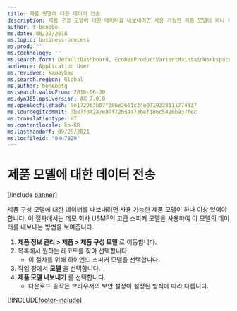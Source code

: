 ```yaml
---
title: 제품 모델에 대한 데이터 전송
description: 제품 구성 모델에 대한 데이터를 내보내려면 사용 가능한 제품 모델이 하나 이상 있어야 합니다.
author: t-benebo
ms.date: 08/29/2018
ms.topic: business-process
ms.prod: ''
ms.technology: ''
ms.search.form: DefaultDashboard, EcoResProductVariantMaintainWorkspace, PCProductConfigurationModelListPage, PCImport
audience: Application User
ms.reviewer: kamaybac
ms.search.region: Global
ms.author: benebotg
ms.search.validFrom: 2016-06-30
ms.dyn365.ops.version: AX 7.0.0
ms.openlocfilehash: 9e1720b3b07f206e2601c24e0719238111774837
ms.sourcegitcommit: 3b87f042a7e97f72b5aa73bef186c5426b937fec
ms.translationtype: HT
ms.contentlocale: ko-KR
ms.lasthandoff: 09/29/2021
ms.locfileid: "8447829"
---
```

# <a name="transfer-data-for-product-models"></a>제품 모델에 대한 데이터 전송

[!include [banner](../../includes/banner.md)]

제품 구성 모델에 대한 데이터를 내보내려면 사용 가능한 제품 모델이 하나 이상 있어야 합니다. 이 절차에서는 데모 회사 USMF의 고급 스피커 모델을 사용하여 이 모델의 데이터를 내보내는 방법을 보여줍니다.

1. **제품 정보 관리 \> 제품 \> 제품 구성 모델** 로 이동합니다.
1. 목록에서 원하는 레코드를 찾아 선택합니다.
    * 이 절차를 위해 하이엔드 스피커 모델을 선택합니다.  
1. 작업 창에서 **모델** 을 선택합니다.
1. **제품 모델 내보내기** 를 선택합니다.
    * 다운로드 동작은 브라우저의 보안 설정이 설정된 방식에 따라 다릅니다.  


[!INCLUDE[footer-include](../../../includes/footer-banner.md)]